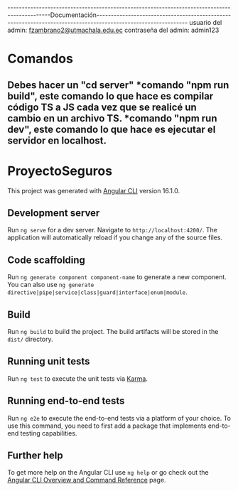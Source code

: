 ---------------------------------------------------------------------------------------------Documentación--------------------------------------------------------------------------------------------------------------
usuario del admin: fzambrano2@utmachala.edu.ec
contraseña del admin: admin123
# Comandos
Debes hacer un "cd server"
*comando "npm run build", este comando lo que hace es compilar código TS a JS cada vez que se realicé un cambio en un archivo TS.
*comando "npm run dev", este comando lo que hace es ejecutar el servidor en localhost.
------------------------------------------------------------------------------------------------------------------------------------------------------------------------------------------------------------------------

# ProyectoSeguros

This project was generated with [Angular CLI](https://github.com/angular/angular-cli) version 16.1.0.

## Development server

Run `ng serve` for a dev server. Navigate to `http://localhost:4200/`. The application will automatically reload if you change any of the source files.

## Code scaffolding

Run `ng generate component component-name` to generate a new component. You can also use `ng generate directive|pipe|service|class|guard|interface|enum|module`.

## Build

Run `ng build` to build the project. The build artifacts will be stored in the `dist/` directory.

## Running unit tests

Run `ng test` to execute the unit tests via [Karma](https://karma-runner.github.io).

## Running end-to-end tests

Run `ng e2e` to execute the end-to-end tests via a platform of your choice. To use this command, you need to first add a package that implements end-to-end testing capabilities.

## Further help

To get more help on the Angular CLI use `ng help` or go check out the [Angular CLI Overview and Command Reference](https://angular.io/cli) page.
